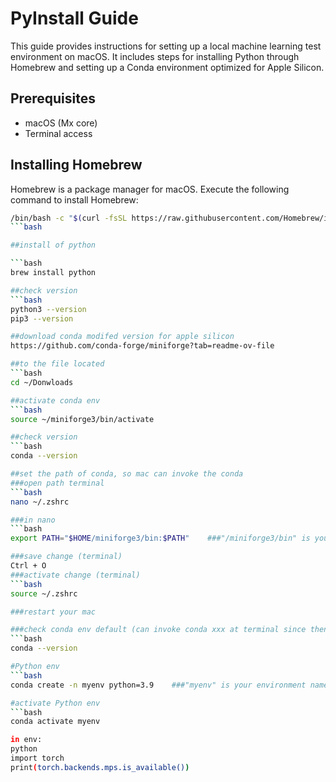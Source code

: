 # PyInstall Guide

This guide provides instructions for setting up a local machine learning test environment on macOS. It includes steps for installing Python through Homebrew and setting up a Conda environment optimized for Apple Silicon.

## Prerequisites

- macOS (Mx core)
- Terminal access

## Installing Homebrew

Homebrew is a package manager for macOS. Execute the following command to install Homebrew:

```bash
/bin/bash -c "$(curl -fsSL https://raw.githubusercontent.com/Homebrew/install/HEAD/install.sh)"
```bash

##install of python

```bash
brew install python

##check version
```bash
python3 --version
pip3 --version

##download conda modifed version for apple silicon
https://github.com/conda-forge/miniforge?tab=readme-ov-file

##to the file located
```bash
cd ~/Donwloads

##activate conda env
```bash
source ~/miniforge3/bin/activate

##check version
```bash
conda --version

##set the path of conda, so mac can invoke the conda
###open path terminal
```bash
nano ~/.zshrc

###in nano
```bash
export PATH="$HOME/miniforge3/bin:$PATH"    ###"/miniforge3/bin" is your conda bin path modify it to your path

###save change (terminal)
Ctrl + O
###activate change (terminal)
```bash 
source ~/.zshrc

###restart your mac

###check conda env default (can invoke conda xxx at terminal since then)
```bash
conda --version

#Python env
```bash
conda create -n myenv python=3.9    ###"myenv" is your environment name

#activate Python env
```bash
conda activate myenv

in env:
python
import torch
print(torch.backends.mps.is_available())





